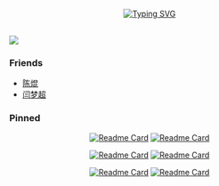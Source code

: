 <!-- - 👋 Hi, I’m @HongXunPan
- 👀 I’m interested in ...
- 🌱 I’m currently learning ...
- 💞️ I’m looking to collaborate on ...
- 📫 How to reach me ... -->

<!---
HongXunPan/HongXunPan is a ✨ special ✨ repository because its `README.md` (this file) appears on your GitHub profile.
You can click the Preview link to take a look at your changes.
--->
<div align="center">

<!-- [![Typing SVG](https://readme-typing-svg.herokuapp.com?font=Comic+Neue&pause=1000&color=5CEBFF&center=true&vCenter=true&width=435&height=150&lines=Hi%2C+I%E2%80%99m+HongXunPan;Work+with+PHP%2C+passion+%26+love)](https://git.io/typing-svg) -->

<!-- [![Typing SVG](https://readme-typing-svg.herokuapp.com?font=Comic+Neue&pause=1000&color=FD4AFF&center=true&vCenter=true&width=435&height=150&lines=Hi%2C+I%E2%80%99m+HongXunPan;Work+with+PHP%2C+passion+%26+love)](https://git.io/typing-svg) -->

[![Typing SVG](https://readme-typing-svg.herokuapp.com?font=Comic+Neue&pause=1000&color=FD4AFF&center=true&vCenter=true&multiline=true&width=435&height=100&lines=Hi%2C+I%E2%80%99m+HongXunPan;Work+with+PHP%2C+passion+%26+love)](https://git.io/typing-svg)

<img src="https://camo.githubusercontent.com/82291b0fe831bfc6781e07fc5090cbd0a8b912bb8b8d4fec0696c881834f81ac/68747470733a2f2f70726f626f742e6d656469612f394575424971676170492e676966"
width="800"  height="3">

</div>

<!-- ![HongXunPan's github stats](https://github-readme-stats.vercel.app/api?username=HongXunPan&hide_title=false&hide_border=true&show_icons=true&include_all_commits=true&line_height=20&bg_color=0,EC6C6C,FFD479,FFFC79,73FA79&theme=graywhite&locale=cn) -->
<!-- ![Most Language](https://github-readme-stats.vercel.app/api/top-langs/?username=HongXunPan&hide_title=true&hide_border=true&layout=compact&bg_color=0,73FA79,73FDFF,D783FF&theme=graywhite&locale=cn) -->

<!-- ![](https://activity-graph.herokuapp.com/graph?username=HongXunPan&theme=github) -->
<!-- ![](https://github-readme-activity-graph.cyclic.app/graph?username=HongXunPan) -->
![](https://github-readme-activity-graph.cyclic.app/graph?username=HongXunPan&theme=rogue)


<!-- ### 🏊 更多仓库

<details open>
<summary>点击展开 ...</summary>

|                        Project                         |                            Stars                              |                            Forks                             |              Remark              |
| :----------------------------------------------------: | :----------------------------------------------------------: | :----------------------------------------------------------: | :------------------------------: | -->

### Friends

- [陈焜](https://github.com/Chenhuoribi)
- [闫梦超](https://github.com/MengLiu001)

### Pinned

<div align="center">

[![Readme Card](https://github-readme-stats.vercel.app/api/pin/?username=HongXunPan&repo=kangxuanpeng.com&show_owner=true)](https://github.com/HongXunPan/kangxuanpeng.com)  [![Readme Card](https://github-readme-stats.vercel.app/api/pin/?username=HongXunPan&repo=simple-framework&show_owner=true)](https://github.com/HongXunPan/simple-framework)


[![Readme Card](https://github-readme-stats.vercel.app/api/pin/?username=HongXunPan&repo=php-tools&show_owner=true)](https://github.com/HongXunPan/php-tools)  [![Readme Card](https://github-readme-stats.vercel.app/api/pin/?username=HongXunPan&repo=db-connection&show_owner=true)](https://github.com/HongXunPan/db-connection)

[![Readme Card](https://github-readme-stats.vercel.app/api/pin/?username=HongXunPan&repo=MY-RESUME&show_owner=true)](https://github.com/HongXunPan/MY-RESUME)  [![Readme Card](https://github-readme-stats.vercel.app/api/pin/?username=life-long-learning&repo=keep-learning&show_owner=true)](https://github.com/life-long-learning/keep-learning)

</div>